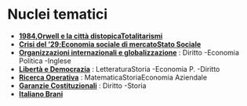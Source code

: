 
# Nuclei tematici

- **[1984,Orwell e la città distopicaTotalitarismi](1984.md)** 
- **[Crisi del ’29;Economia sociale di mercatoStato Sociale](29.md)** 
- **[Organizzazioni internazionali e globalizzazione]()** : Diritto -Economia Politica -Inglese     
- **[Libertà e Democrazia]()** : LetteraturaStoria -Economia P. -Diritto 
- **[Ricerca Operativa]()** : MatematicaStoriaEconomia Aziendale
- **[Garanzie Costituzionali]()** : Diritto -Storia
- **[Italiano Brani](Brani.md)**